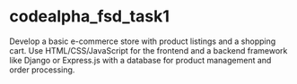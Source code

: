 # codealpha_fsd_task1
Develop a basic e-commerce store with product listings and a shopping cart. Use HTML/CSS/JavaScript for the frontend and a backend framework like Django or Express.js with a database for product management and order processing.
